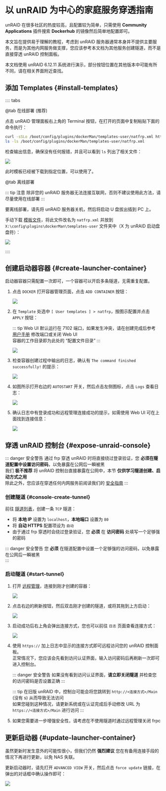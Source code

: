 # 以 unRAID 为中心的家庭服务穿透指南

unRAID 在很多社区的热度较高，且配置较为简单，只需使用 **Community Applications** 插件搜索 **Dockerhub** 的镜像然后简单地配置即可。

本文旨在提供易于理解的教程，考虑到 unRAID 服务器通常本身并不提供主要服务，而是为其他内网服务做支撑，您应该参考本文档为其他服务创建隧道，而不是直接穿透 unRAID 控制面板。

本文档使用 unRAID 6.12.11 系统进行演示，部分按钮位置在其他版本中可能有所不同，请在相关界面附近查找。

## 添加 Templates {#install-templates}

:::: tabs

@tab 在线部署 (推荐)

点击 unRAID 管理面板右上角的 Terminal 按钮，在打开的页面中复制粘贴下面的命令执行：

```bash
curl -sSLo /boot/config/plugins/dockerMan/templates-user/natfrp.xml https://nya.globalslb.net/natfrp/misc/launcher-unraid.xml
ls -ls /boot/config/plugins/dockerMan/templates-user/natfrp.xml
```

检查输出信息，确保没有任何报错，并且可以看到 `ls` 列出了相关文件：

![](./_images/unraid-download-template.png)

此时模板已经被下载到指定位置，可以使用了。

@tab 离线部署

::: tip 注意
除非您的 unRAID 服务器无法连接互联网，否则不建议使用此方法，请尽量使用在线部署
:::

要离线部署，请先将 unRAID 服务器关机，然后将启动 U 盘拔出插到 PC 上。

手动下载 [模板文件](https://nya.globalslb.net/natfrp/misc/launcher-unraid.xml)，将此文件改名为 `natfrp.xml` 并放到 `X:\config\plugins\dockerMan\templates-user` 文件夹中（X 为 unRAID 启动盘盘符）：

![](./_images/unraid-usbstick-tpl.png)

::::

## 创建启动器容器 {#create-launcher-container}

启动器容器只需配置一次即可，一个容器可以开启多条隧道，无需重复配置。

1. 点击 `DOCKER` 打开容器管理页面，点击 `ADD CONTAINER` 按钮：

   ![](./_images/unraid-add-container-1.png)

1. 在 `Template` 处选中 `[ User templates ] > natfrp`，按图示配置并点击 `APPLY` 按钮：

   ::: tip
   Web UI 默认运行在 7102 端口，如果发生冲突，请在创建完成后参考 [用户手册](/launcher/manual.md#config-webui) 修改端口或关闭 Web UI  
   容器的工作目录即为此处的 “配置文件目录”
   :::

   ![](./_images/unraid-add-container-2.png)

1. 检查容器创建过程中输出的日志，确认有 `The command finished successfully!` 的提示：

   ![](./_images/unraid-add-container-3.png)

1. 如图所示打开右边的 `AUTOSTART` 开关，然后点击左侧图标，点击 `Logs` 查看日志：

   ![](./_images/unraid-check-log-1.png)

1. 确认日志中有登录成功和远程管理连接成功的提示，如需使用 Web UI 可在上面找到连接信息：

   ![](./_images/unraid-check-log-2.png)

## 穿透 unRAID 控制台 {#expose-unraid-console}

::: danger 安全警告
通过 frp 穿透 unRAID 时将直接绕过登录验证，您 **必须在隧道配置中设置访问密码**，以免暴露在公网后一瞬被黑  
我们 **极不推荐** 将 unRAID 控制台直接暴露在公网中，本节 **仅供学习隧道创建、启动方式之用**  
除此之外，您应该在穿透任何内网服务前阅读我们的 [安全指南](/bestpractice/security.md)
:::

### 创建隧道 {#console-create-tunnel}

前往 [隧道列表](https://www.natfrp.com/tunnel/)，创建一条 `TCP` 隧道：

- 将 **本地 IP** 设置为 `localhost`，**本地端口** 设置为 `80`
- 将 **自动 HTTPS** 配置项设为 `自动`
- 由于通过 frp 穿透时会绕过登录验证，您 **必须** 在 **访问密码** 处填写一个足够强的密码

::: danger 安全警告
您 **必须** 在隧道配置中设置一个足够强的访问密码，以免暴露在公网后一瞬被黑  
:::

### 启动隧道 {#start-tunnel}

1. 打开 [远程管理](https://www.natfrp.com/remote/v2)，连接到刚才创建的容器：

   ![](../_images/common/remote-mgmt-connect.png)

1. 点击右边的刷新按钮，然后双击刚才创建的隧道，或将其拖到上方启动：

   ![](../_images/common/remote-mgmt-nas-start.png)

1. 启动成功后右上角会弹出连接方式，您也可以前往 `日志` 页面查看连接方式：

   ![](../_images/common/remote-mgmt-nas-started.png)

1. 使用 `https://` 加上日志中显示的连接方式即可远程访问您的 unRAID 控制面板。  
   正常情况下，您应该会先看到访问认证界面，输入访问密码后再刷新一次即可进入控制台。

   ::: danger 安全警告
   如果没有看到访问认证界面，**请立即关闭隧道** 并检查您的访问密码是否设置正确
   :::

   ::: tip
   在旧版 unRAID 中，控制台可能会将您跳转到 `http://<连接方式>/Main` (没有 s) 从而导致无法访问  
   如果您碰到这种情况，请更新系统或在认证完成后手动修改 URL 为 `https://<连接方式>/Main` 进行访问
   :::

1. 如果您需要进一步增强安全性，请考虑在不使用隧道时通过远程管理关闭 frpc

## 更新启动器 {#update-launcher-container}

虽然更新时发生意外的可能性很小，但我们仍然 **强烈建议** 您在有备用连接手段的情况下再进行更新，以免 NAS 失联。

更新启动器时，请先打开 `ADVANCED VIEW` 开关，然后点击 `force update` 链接，在弹出的对话框中确认操作即可：

![](./_images/unraid-update-container.png)
